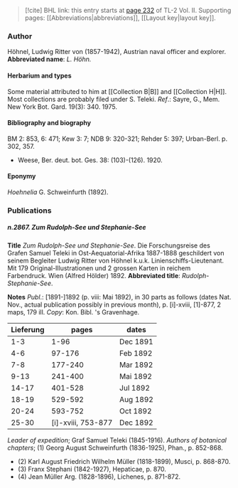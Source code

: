 > [!cite] BHL link: this entry starts at [page 232](https://www.biodiversitylibrary.org/page/33068474) of TL-2 Vol. II.
> Supporting pages: [[Abbreviations|abbreviations]], [[Layout key|layout key]].

### Author

Höhnel, Ludwig Ritter von (1857-1942), Austrian naval officer and explorer. 
**Abbreviated name**: *L. Höhn.*

#### Herbarium and types

Some material attributed to him at [[Collection B|B]] and [[Collection H|H]]. Most collections are probably filed under S. Teleki.
*Ref*.: Sayre, G., Mem. New York Bot. Gard. 19(3): 340. 1975.

#### Bibliography and biography

BM 2: 853, 6: 471; Kew 3: 7; NDB 9: 320-321; Rehder 5: 397; Urban-Berl. p. 302, 357.
- Weese, Ber. deut. bot. Ges. 38: (103)-(126). 1920.

#### Eponymy

*Hoehnelia* G. Schweinfurth (1892).

### Publications

##### n.2867. Zum Rudolph-See und Stephanie-See

**Title**
*Zum Rudolph-See und Stephanie-See*. Die Forschungsreise des Grafen Samuel Teleki in Ost-Aequatorial-Afrika 1887-1888 geschildert von seinem Begleiter Ludwig Ritter von Höhnel k.u.k. Linienschiffs-Lieutenant. Mit 179 Original-Illustrationen und 2 grossen Karten in reichem Farbendruck. Wien (Alfred Hölder) 1892.
**Abbreviated title**: *Rudolph-Stephanie-See*.

**Notes**
*Publ*.: \[1891-\]1892 (p. viii: Mai 1892), in 30 parts as follows (dates Nat. Nov., actual publication possibly in previous month), p. \[i\]-xviii, \[1\]-877, 2 maps, 179 ill. *Copy*: Kon. Bibl. 's Gravenhage.

|Lieferung	|pages	|dates	|
|---	|---	|---	|
|1-3	|1-96	|Dec 1891	
|4-6	|97-176	|Feb 1892	
|7-8	|177-240	|Mar 1892	
|9-13	|241-400	|Mai 1892	
|14-17	|401-528	|Jul 1892|
|18-19	|529-592	|Aug 1892|
|20-24	|593-752	|Oct 1892|
|25-30	|\[i\]-xviii, 753-877	|Dec 1892|

*Leader of expedition*; Graf Samuel Teleki (1845-1916).
*Authors of botanical chapters*; (1) Georg August Schweinfurth (1836-1925), Phan., p. 852-868.
- (2) Karl August Friedrich Wilhelm Müller (1818-1899), Musci, p. 868-870.
- (3) Franx Stephani (1842-1927), Hepaticae, p. 870.
- (4) Jean Müller Arg. (1828-1896), Lichenes, p. 871-872.

